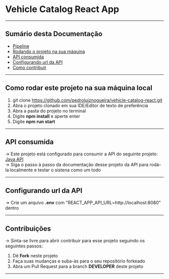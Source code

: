 # Vehicle Catalog React App

<hr>
<h2>Sumário desta Documentação</h2>
<ul>
  <li><a href="#pipeline">Pipeline</a></li>
  <li><a href="#rodando">Rodando o projeto na sua máquina</a></li>
  <li><a href="#cons">API consumida</a></li>
  <li><a href="#proxy">Configurando url da API</a></li>
  <li><a href="#contr">Como contribuir</a></li>
</ul>
<hr>

<div id="rodando"><div>
   
## Como rodar este projeto na sua máquina local

1. git clone https://github.com/pedroluiznogueira/vehicle-catalog-react.git
2. Abra o projeto clonado em sua IDE/Editor de texto de preferência
3. Abra a pasta do projeto no terminal
4. Digite <b>npm install</b> e aperte enter
5. Digite <b>npm run start</b>
<hr>

<div id="cons"><div>
   
##  API consumida

-> Este projeto está configurado para consumir a API do seguinte projeto:
   <a href="https://github.com/pedroluiznogueira/vehicle-catalog-java">Java API</a><br>
-> Siga o passo à passo da documentação desse projeto da API para rodá-la localmente e testar o sistena como um todo
<hr>
   
<div id="proxy"><div>
   
## Configurando url da API

-> Crie um arquivo <b>.env</b> com "REACT_APP_API_URL=http://localhost:8080" dentro

<hr>
   
<div id="contr"><div>
   
## Contribuições

-> Sinta-se livre para abrir contribuir para esse projeto seguindo os seguintes passos:

1. Dê <b>Fork</b> neste projeto
2. Faça suas mudanças e suba-às para o seu repositório forkeado
3. Abra um Pull Request para a branch <b>DEVELOPER</b> deste projeto

<hr>
